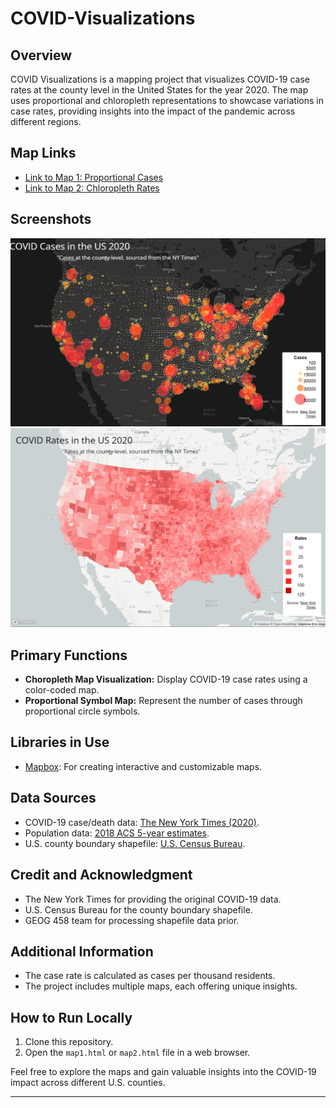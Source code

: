 # COVID-Visualizations

## Overview
COVID Visualizations is a mapping project that visualizes COVID-19 case rates at the county level in the United States for the year 2020. The map uses proportional and chloropleth representations to showcase variations in case rates, providing insights into the impact of the pandemic across different regions.

## Map Links
- [Link to Map 1: Proportional Cases](https://eazebra.github.io/COVID-Visualizations/map1/map1.html)
- [Link to Map 2: Chloropleth Rates](https://eazebra.github.io/COVID-Visualizations/map2/map2.html)

## Screenshots
![Screenshot 1](map1/img/covidcases.png)
![Screenshot 2](map2/img/covidrates.png)

## Primary Functions
- **Choropleth Map Visualization:** Display COVID-19 case rates using a color-coded map.
- **Proportional Symbol Map:** Represent the number of cases through proportional circle symbols.

## Libraries in Use
- [Mapbox](https://www.mapbox.com/): For creating interactive and customizable maps.

## Data Sources
- COVID-19 case/death data: [The New York Times (2020)](https://github.com/nytimes/covid-19-data/blob/43d32dde2f87bd4dafbb7d23f5d9e878124018b8/live/us-counties.csv).
- Population data: [2018 ACS 5-year estimates](https://data.census.gov/cedsci/table?g=0100000US.050000&d=ACS%205-Year%20Estimates%20Data%20Profiles&tid=ACSDP5Y2018.DP05&hidePreview=true).
- U.S. county boundary shapefile: [U.S. Census Bureau](https://www.census.gov/geographies/mapping-files/time-series/geo/carto-boundary-file.html).

## Credit and Acknowledgment
- The New York Times for providing the original COVID-19 data.
- U.S. Census Bureau for the county boundary shapefile.
- GEOG 458 team for processing shapefile data prior.

## Additional Information
- The case rate is calculated as cases per thousand residents.
- The project includes multiple maps, each offering unique insights.

## How to Run Locally
1. Clone this repository.
2. Open the `map1.html` or `map2.html` file in a web browser.

Feel free to explore the maps and gain valuable insights into the COVID-19 impact across different U.S. counties.

---
